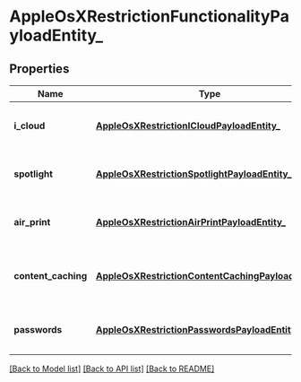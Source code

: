 # AppleOsXRestrictionFunctionalityPayloadEntity_

## Properties
Name | Type | Description | Notes
------------ | ------------- | ------------- | -------------
**i_cloud** | [**AppleOsXRestrictionICloudPayloadEntity_**](AppleOsXRestrictionICloudPayloadEntity_.md) | Gets or sets restriction iCloud payload. | [optional] 
**spotlight** | [**AppleOsXRestrictionSpotlightPayloadEntity_**](AppleOsXRestrictionSpotlightPayloadEntity_.md) | Gets or sets restriction Spotlight payload. | [optional] 
**air_print** | [**AppleOsXRestrictionAirPrintPayloadEntity_**](AppleOsXRestrictionAirPrintPayloadEntity_.md) | Gets or sets restriction AirPrint payload. | [optional] 
**content_caching** | [**AppleOsXRestrictionContentCachingPayloadEntity_**](AppleOsXRestrictionContentCachingPayloadEntity_.md) | Gets or sets restriction Content Caching payload. | [optional] 
**passwords** | [**AppleOsXRestrictionPasswordsPayloadEntity_**](AppleOsXRestrictionPasswordsPayloadEntity_.md) | Gets or sets restriction passwords payload. | [optional] 

[[Back to Model list]](../README.md#documentation-for-models) [[Back to API list]](../README.md#documentation-for-api-endpoints) [[Back to README]](../README.md)


